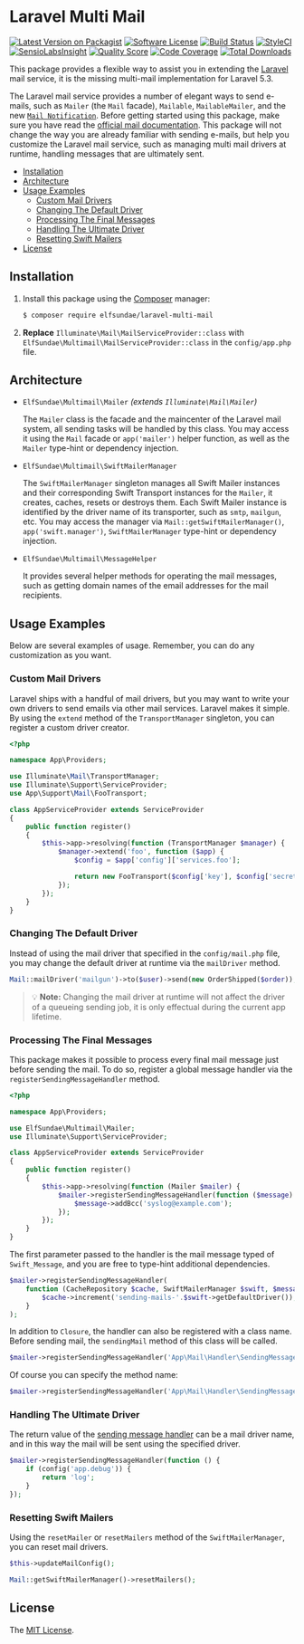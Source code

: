 # Laravel Multi Mail

[![Latest Version on Packagist](https://img.shields.io/packagist/v/ElfSundae/laravel-multi-mail.svg?style=flat-square)](https://packagist.org/packages/elfsundae/laravel-multi-mail)
[![Software License](https://img.shields.io/badge/license-MIT-brightgreen.svg?style=flat-square)](LICENSE)
[![Build Status](https://img.shields.io/travis/ElfSundae/laravel-multi-mail/master.svg?style=flat-square)](https://travis-ci.org/ElfSundae/laravel-multi-mail)
[![StyleCI](https://styleci.io/repos/74790931/shield)](https://styleci.io/repos/74790931)
[![SensioLabsInsight](https://img.shields.io/sensiolabs/i/e3c829ad-2ea3-4f44-a3b2-de5fd60770eb.svg?style=flat-square)](https://insight.sensiolabs.com/projects/e3c829ad-2ea3-4f44-a3b2-de5fd60770eb)
[![Quality Score](https://img.shields.io/scrutinizer/g/ElfSundae/laravel-multi-mail.svg?style=flat-square)](https://scrutinizer-ci.com/g/ElfSundae/laravel-multi-mail)
[![Code Coverage](https://img.shields.io/scrutinizer/coverage/g/ElfSundae/laravel-multi-mail/master.svg?style=flat-square)](https://scrutinizer-ci.com/g/ElfSundae/laravel-multi-mail/?branch=master)
[![Total Downloads](https://img.shields.io/packagist/dt/ElfSundae/laravel-multi-mail.svg?style=flat-square)](https://packagist.org/packages/elfsundae/laravel-multi-mail)

This package provides a flexible way to assist you in extending the [Laravel][] mail service, it is the missing multi-mail implementation for Laravel 5.3.

The Laravel mail service provides a number of elegant ways to send e-mails, such as `Mailer` (the `Mail` facade), `Mailable`, `MailableMailer`, and the new [`Mail Notification`][Mail Notification]. Before getting started using this package, make sure you have read the [official mail documentation][]. This package will not change the way you are already familiar with sending e-mails, but help you customize the Laravel mail service, such as managing multi mail drivers at runtime, handling messages that are ultimately sent.

<!-- MarkdownTOC -->

- [Installation](#installation)
- [Architecture](#architecture)
- [Usage Examples](#usage-examples)
    - [Custom Mail Drivers](#custom-mail-drivers)
    - [Changing The Default Driver](#changing-the-default-driver)
    - [Processing The Final Messages](#processing-the-final-messages)
    - [Handling The Ultimate Driver](#handling-the-ultimate-driver)
    - [Resetting Swift Mailers](#resetting-swift-mailers)
- [License](#license)

<!-- /MarkdownTOC -->

## Installation

1. Install this package using the [Composer][] manager:

    ```sh
    $ composer require elfsundae/laravel-multi-mail
    ```

2. **Replace** `Illuminate\Mail\MailServiceProvider::class` with `ElfSundae\Multimail\MailServiceProvider::class` in the `config/app.php` file.

## Architecture

- `ElfSundae\Multimail\Mailer` _(extends `Illuminate\Mail\Mailer`)_

    The `Mailer` class is the facade and the maincenter of the Laravel mail system, all sending tasks will be handled by this class. You may access it using the `Mail` facade or `app('mailer')` helper function, as well as the `Mailer` type-hint or dependency injection.

- `ElfSundae\Multimail\SwiftMailerManager`

    The `SwiftMailerManager` singleton manages all Swift Mailer instances and their corresponding Swift Transport instances for the `Mailer`, it creates, caches, resets or destroys them. Each Swift Mailer instance is identified by the driver name of its transporter, such as `smtp`, `mailgun`, etc. You may access the manager via `Mail::getSwiftMailerManager()`, `app('swift.manager')`, `SwiftMailerManager` type-hint or dependency injection.

- `ElfSundae\Multimail\MessageHelper`

    It provides several helper methods for operating the mail messages, such as getting domain names of the email addresses for the mail recipients.

## Usage Examples

Below are several examples of usage. Remember, you can do any customization as you want.

### Custom Mail Drivers

Laravel ships with a handful of mail drivers, but you may want to write your own drivers to send emails via other mail services. Laravel makes it simple. By using the `extend` method of the `TransportManager` singleton, you can register a custom driver creator.

```php
<?php

namespace App\Providers;

use Illuminate\Mail\TransportManager;
use Illuminate\Support\ServiceProvider;
use App\Support\Mail\FooTransport;

class AppServiceProvider extends ServiceProvider
{
    public function register()
    {
        $this->app->resolving(function (TransportManager $manager) {
            $manager->extend('foo', function ($app) {
                $config = $app['config']['services.foo'];

                return new FooTransport($config['key'], $config['secret']);
            });
        });
    }
}
```

### Changing The Default Driver

Instead of using the mail driver that specified in the `config/mail.php` file, you may change the default driver at runtime via the `mailDriver` method.

```php
Mail::mailDriver('mailgun')->to($user)->send(new OrderShipped($order));
```

> :bulb: **Note:** Changing the mail driver at runtime will not affect the driver of a queueing sending job, it is only effectual during the current app lifetime.

### Processing The Final Messages

This package makes it possible to process every final mail message just before sending the mail. To do so, register a global message handler via the `registerSendingMessageHandler` method.

```php
<?php

namespace App\Providers;

use ElfSundae\Multimail\Mailer;
use Illuminate\Support\ServiceProvider;

class AppServiceProvider extends ServiceProvider
{
    public function register()
    {
        $this->app->resolving(function (Mailer $mailer) {
            $mailer->registerSendingMessageHandler(function ($message) {
                $message->addBcc('syslog@example.com');
            });
        });
    }
}
```

The first parameter passed to the handler is the mail message typed of `Swift_Message`, and you are free to type-hint additional dependencies.

```php
$mailer->registerSendingMessageHandler(
    function (CacheRepository $cache, SwiftMailerManager $swift, $message, $mailer) {
        $cache->increment('sending-mails-'.$swift->getDefaultDriver());
    }
);
```

In addition to `Closure`, the handler can also be registered with a class name. Before sending mail, the `sendingMail` method of this class will be called.

```php
$mailer->registerSendingMessageHandler('App\Mail\Handler\SendingMessage');
```

Of course you can specify the method name:

```php
$mailer->registerSendingMessageHandler('App\Mail\Handler\SendingMessage@sendingMailHandler');
```

### Handling The Ultimate Driver

The return value of the [sending message handler][] can be a mail driver name, and in this way the mail will be sent using the specified driver.

```php
$mailer->registerSendingMessageHandler(function () {
    if (config('app.debug')) {
        return 'log';
    }
});
```

### Resetting Swift Mailers

Using the `resetMailer` or `resetMailers` method of the `SwiftMailerManager`, you can reset mail drivers.

```php
$this->updateMailConfig();

Mail::getSwiftMailerManager()->resetMailers();
```

## License

The [MIT License](LICENSE).

[Laravel]: https://laravel.com
[Composer]: https://getcomposer.org
[Mail Notification]: https://laravel.com/docs/5.3/notifications#mail-notifications
[official mail documentation]: https://laravel.com/docs/mail
[sending message handler]: #processing-the-final-messages
